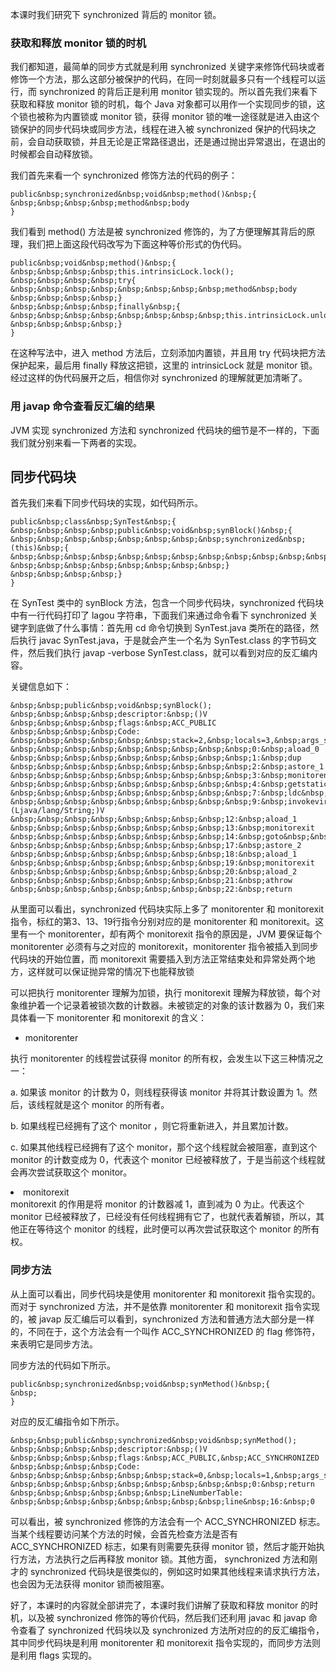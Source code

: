 
本课时我们研究下 synchronized 背后的 monitor 锁。

### 获取和释放 monitor 锁的时机

我们都知道，最简单的同步方式就是利用 synchronized 关键字来修饰代码块或者修饰一个方法，那么这部分被保护的代码，在同一时刻就最多只有一个线程可以运行，而 synchronized 的背后正是利用 monitor 锁实现的。所以首先我们来看下获取和释放 monitor 锁的时机，每个 Java 对象都可以用作一个实现同步的锁，这个锁也被称为内置锁或 monitor 锁，获得 monitor 锁的唯一途径就是进入由这个锁保护的同步代码块或同步方法，线程在进入被 synchronized 保护的代码块之前，会自动获取锁，并且无论是正常路径退出，还是通过抛出异常退出，在退出的时候都会自动释放锁。

我们首先来看一个 synchronized 修饰方法的代码的例子：

```
public&nbsp;synchronized&nbsp;void&nbsp;method()&nbsp;{
&nbsp;&nbsp;&nbsp;&nbsp;method&nbsp;body
}

```

我们看到&nbsp;method() 方法是被 synchronized 修饰的，为了方便理解其背后的原理，我们把上面这段代码改写为下面这种等价形式的伪代码。

```
public&nbsp;void&nbsp;method()&nbsp;{
&nbsp;&nbsp;&nbsp;&nbsp;this.intrinsicLock.lock();
&nbsp;&nbsp;&nbsp;&nbsp;try{
&nbsp;&nbsp;&nbsp;&nbsp;&nbsp;&nbsp;&nbsp;&nbsp;method&nbsp;body
&nbsp;&nbsp;&nbsp;&nbsp;}
&nbsp;&nbsp;&nbsp;&nbsp;finally&nbsp;{
&nbsp;&nbsp;&nbsp;&nbsp;&nbsp;&nbsp;&nbsp;&nbsp;this.intrinsicLock.unlock();
&nbsp;&nbsp;&nbsp;&nbsp;}
}

```

在这种写法中，进入&nbsp;method 方法后，立刻添加内置锁，并且用 try 代码块把方法保护起来，最后用 finally 释放这把锁，这里的 intrinsicLock 就是&nbsp;monitor 锁。经过这样的伪代码展开之后，相信你对 synchronized 的理解就更加清晰了。

### 用 javap 命令查看反汇编的结果

JVM 实现 synchronized 方法和 synchronized 代码块的细节是不一样的，下面我们就分别来看一下两者的实现。

## 同步代码块

首先我们来看下同步代码块的实现，如代码所示。

```
public&nbsp;class&nbsp;SynTest&nbsp;{
&nbsp;&nbsp;&nbsp;&nbsp;public&nbsp;void&nbsp;synBlock()&nbsp;{
&nbsp;&nbsp;&nbsp;&nbsp;&nbsp;&nbsp;&nbsp;&nbsp;synchronized&nbsp;(this)&nbsp;{
&nbsp;&nbsp;&nbsp;&nbsp;&nbsp;&nbsp;&nbsp;&nbsp;&nbsp;&nbsp;&nbsp;&nbsp;System.out.println("lagou");
&nbsp;&nbsp;&nbsp;&nbsp;&nbsp;&nbsp;&nbsp;&nbsp;}
&nbsp;&nbsp;&nbsp;&nbsp;}
}

```

在&nbsp;SynTest 类中的 synBlock 方法，包含一个同步代码块，synchronized 代码块中有一行代码打印了 lagou 字符串，下面我们来通过命令看下 synchronized 关键字到底做了什么事情：首先用 cd 命令切换到 SynTest.java 类所在的路径，然后执行 javac SynTest.java，于是就会产生一个名为 SynTest.class 的字节码文件，然后我们执行 javap -verbose SynTest.class，就可以看到对应的反汇编内容。

关键信息如下：

```
&nbsp;&nbsp;public&nbsp;void&nbsp;synBlock();
&nbsp;&nbsp;&nbsp;&nbsp;descriptor:&nbsp;()V
&nbsp;&nbsp;&nbsp;&nbsp;flags:&nbsp;ACC_PUBLIC
&nbsp;&nbsp;&nbsp;&nbsp;Code:
&nbsp;&nbsp;&nbsp;&nbsp;&nbsp;&nbsp;stack=2,&nbsp;locals=3,&nbsp;args_size=1
&nbsp;&nbsp;&nbsp;&nbsp;&nbsp;&nbsp;&nbsp;&nbsp;&nbsp;0:&nbsp;aload_0
&nbsp;&nbsp;&nbsp;&nbsp;&nbsp;&nbsp;&nbsp;&nbsp;&nbsp;1:&nbsp;dup
&nbsp;&nbsp;&nbsp;&nbsp;&nbsp;&nbsp;&nbsp;&nbsp;&nbsp;2:&nbsp;astore_1
&nbsp;&nbsp;&nbsp;&nbsp;&nbsp;&nbsp;&nbsp;&nbsp;&nbsp;3:&nbsp;monitorenter
&nbsp;&nbsp;&nbsp;&nbsp;&nbsp;&nbsp;&nbsp;&nbsp;&nbsp;4:&nbsp;getstatic&nbsp;&nbsp;&nbsp;&nbsp;&nbsp;#2&nbsp;&nbsp;&nbsp;&nbsp;&nbsp;&nbsp;&nbsp;&nbsp;&nbsp;&nbsp;&nbsp;&nbsp;&nbsp;&nbsp;&nbsp;&nbsp;&nbsp;&nbsp;//&nbsp;Field&nbsp;java/lang/System.out:Ljava/io/PrintStream;
&nbsp;&nbsp;&nbsp;&nbsp;&nbsp;&nbsp;&nbsp;&nbsp;&nbsp;7:&nbsp;ldc&nbsp;&nbsp;&nbsp;&nbsp;&nbsp;&nbsp;&nbsp;&nbsp;&nbsp;&nbsp;&nbsp;#3&nbsp;&nbsp;&nbsp;&nbsp;&nbsp;&nbsp;&nbsp;&nbsp;&nbsp;&nbsp;&nbsp;&nbsp;&nbsp;&nbsp;&nbsp;&nbsp;&nbsp;&nbsp;&nbsp;&nbsp;&nbsp;&nbsp;//&nbsp;String&nbsp;lagou
&nbsp;&nbsp;&nbsp;&nbsp;&nbsp;&nbsp;&nbsp;&nbsp;&nbsp;9:&nbsp;invokevirtual&nbsp;#4&nbsp;&nbsp;&nbsp;&nbsp;&nbsp;&nbsp;&nbsp;&nbsp;&nbsp;&nbsp;&nbsp;&nbsp;&nbsp;&nbsp;&nbsp;//&nbsp;Method&nbsp;java/io/PrintStream.println:(Ljava/lang/String;)V
&nbsp;&nbsp;&nbsp;&nbsp;&nbsp;&nbsp;&nbsp;&nbsp;12:&nbsp;aload_1
&nbsp;&nbsp;&nbsp;&nbsp;&nbsp;&nbsp;&nbsp;&nbsp;13:&nbsp;monitorexit
&nbsp;&nbsp;&nbsp;&nbsp;&nbsp;&nbsp;&nbsp;&nbsp;14:&nbsp;goto&nbsp;&nbsp;&nbsp;&nbsp;&nbsp;&nbsp;&nbsp;&nbsp;&nbsp;&nbsp;22
&nbsp;&nbsp;&nbsp;&nbsp;&nbsp;&nbsp;&nbsp;&nbsp;17:&nbsp;astore_2
&nbsp;&nbsp;&nbsp;&nbsp;&nbsp;&nbsp;&nbsp;&nbsp;18:&nbsp;aload_1
&nbsp;&nbsp;&nbsp;&nbsp;&nbsp;&nbsp;&nbsp;&nbsp;19:&nbsp;monitorexit
&nbsp;&nbsp;&nbsp;&nbsp;&nbsp;&nbsp;&nbsp;&nbsp;20:&nbsp;aload_2
&nbsp;&nbsp;&nbsp;&nbsp;&nbsp;&nbsp;&nbsp;&nbsp;21:&nbsp;athrow
&nbsp;&nbsp;&nbsp;&nbsp;&nbsp;&nbsp;&nbsp;&nbsp;22:&nbsp;return

```

从里面可以看出，synchronized 代码块实际上多了 monitorenter 和 monitorexit 指令，标红的第3、13、19行指令分别对应的是 monitorenter 和 monitorexit。这里有一个 monitorenter，却有两个 monitorexit 指令的原因是，JVM 要保证每个 monitorenter 必须有与之对应的 monitorexit，monitorenter 指令被插入到同步代码块的开始位置，而 monitorexit 需要插入到方法正常结束处和异常处两个地方，这样就可以保证抛异常的情况下也能释放锁

可以把执行 monitorenter 理解为加锁，执行 monitorexit 理解为释放锁，每个对象维护着一个记录着被锁次数的计数器。未被锁定的对象的该计数器为 0，我们来具体看一下 monitorenter 和 monitorexit 的含义：

- monitorenter

执行 monitorenter 的线程尝试获得 monitor 的所有权，会发生以下这三种情况之一：

a. 如果该 monitor 的计数为 0，则线程获得该 monitor 并将其计数设置为 1。然后，该线程就是这个 monitor 的所有者。

b. 如果线程已经拥有了这个 monitor ，则它将重新进入，并且累加计数。

c. 如果其他线程已经拥有了这个 monitor，那个这个线程就会被阻塞，直到这个 monitor 的计数变成为 0，代表这个 monitor 已经被释放了，于是当前这个线程就会再次尝试获取这个 monitor。

<li>monitorexit<br>
monitorexit 的作用是将 monitor 的计数器减 1，直到减为 0 为止。代表这个 monitor 已经被释放了，已经没有任何线程拥有它了，也就代表着解锁，所以，其他正在等待这个 monitor 的线程，此时便可以再次尝试获取这个 monitor 的所有权。</li>

### 同步方法

从上面可以看出，同步代码块是使用 monitorenter 和 monitorexit 指令实现的。而对于 synchronized 方法，并不是依靠 monitorenter 和 monitorexit 指令实现的，被 javap 反汇编后可以看到，synchronized 方法和普通方法大部分是一样的，不同在于，这个方法会有一个叫作 ACC_SYNCHRONIZED 的 flag 修饰符，来表明它是同步方法。

同步方法的代码如下所示。

```
public&nbsp;synchronized&nbsp;void&nbsp;synMethod()&nbsp;{
&nbsp;
}

```

对应的反汇编指令如下所示。

```
&nbsp;&nbsp;public&nbsp;synchronized&nbsp;void&nbsp;synMethod();
&nbsp;&nbsp;&nbsp;&nbsp;descriptor:&nbsp;()V
&nbsp;&nbsp;&nbsp;&nbsp;flags:&nbsp;ACC_PUBLIC,&nbsp;ACC_SYNCHRONIZED
&nbsp;&nbsp;&nbsp;&nbsp;Code:
&nbsp;&nbsp;&nbsp;&nbsp;&nbsp;&nbsp;stack=0,&nbsp;locals=1,&nbsp;args_size=1
&nbsp;&nbsp;&nbsp;&nbsp;&nbsp;&nbsp;&nbsp;&nbsp;&nbsp;0:&nbsp;return
&nbsp;&nbsp;&nbsp;&nbsp;&nbsp;&nbsp;LineNumberTable:
&nbsp;&nbsp;&nbsp;&nbsp;&nbsp;&nbsp;&nbsp;&nbsp;line&nbsp;16:&nbsp;0

```

可以看出，被 synchronized 修饰的方法会有一个 ACC_SYNCHRONIZED 标志。当某个线程要访问某个方法的时候，会首先检查方法是否有 ACC_SYNCHRONIZED 标志，如果有则需要先获得 monitor 锁，然后才能开始执行方法，方法执行之后再释放 monitor 锁。其他方面， synchronized 方法和刚才的 synchronized 代码块是很类似的，例如这时如果其他线程来请求执行方法，也会因为无法获得 monitor 锁而被阻塞。

好了，本课时的内容就全部讲完了，本课时我们讲解了获取和释放&nbsp;monitor 的时机，以及被 synchronized 修饰的等价代码，然后我们还利用 javac 和 javap 命令查看了 synchronized 代码块以及 synchronized 方法所对应的的反汇编指令，其中同步代码块是利用 monitorenter 和 monitorexit 指令实现的，而同步方法则是利用 flags 实现的。

